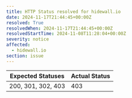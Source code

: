 ```yaml
---
title: HTTP Status resolved for hidewall.io
date: 2024-11-17T21:44:45+00:00Z
resolved: True
resolvedWhen: 2024-11-17T21:44:45+00:00Z
resolvedStartTime: 2024-11-08T11:28:04+00:00Z
severity: notice
affected:
  - hidewall.io
section: issue
---
```


| Expected Statuses | Actual Status  |
|-------------------|----------------|
| 200, 301, 302, 403 | 403 |
